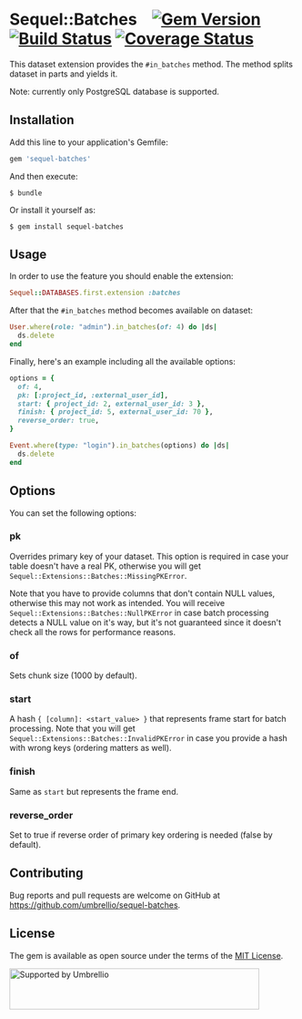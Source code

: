 # Sequel::Batches    [![Gem Version](https://badge.fury.io/rb/sequel-batches.svg)](https://badge.fury.io/rb/sequel-batches) [![Build Status](https://travis-ci.org/umbrellio/sequel-batches.svg?branch=master)](https://travis-ci.org/umbrellio/sequel-batches) [![Coverage Status](https://coveralls.io/repos/github/umbrellio/sequel-batches/badge.svg?branch=master)](https://coveralls.io/github/umbrellio/sequel-batches?branch=master)

This dataset extension provides the `#in_batches` method. The method splits dataset in parts and yields it.

Note: currently only PostgreSQL database is supported.

## Installation

Add this line to your application's Gemfile:

```ruby
gem 'sequel-batches'
```

And then execute:

    $ bundle

Or install it yourself as:

    $ gem install sequel-batches

## Usage

In order to use the feature you should enable the extension:

```ruby
Sequel::DATABASES.first.extension :batches
```

After that the `#in_batches` method becomes available on dataset:

```ruby
User.where(role: "admin").in_batches(of: 4) do |ds|
  ds.delete
end
```

Finally, here's an example including all the available options:

```ruby
options = {
  of: 4,
  pk: [:project_id, :external_user_id],
  start: { project_id: 2, external_user_id: 3 },
  finish: { project_id: 5, external_user_id: 70 },
  reverse_order: true,
}

Event.where(type: "login").in_batches(options) do |ds|
  ds.delete
end
```

## Options

You can set the following options:

### pk
Overrides primary key of your dataset. This option is required in case your table doesn't have a real PK, otherwise you will get `Sequel::Extensions::Batches::MissingPKError`.

Note that you have to provide columns that don't contain NULL values, otherwise this may not work as intended. You will receive `Sequel::Extensions::Batches::NullPKError` in case batch processing detects a NULL value on it's way, but it's not guaranteed since it doesn't check all the rows for performance reasons.

### of
Sets chunk size (1000 by default).

### start
A hash `{ [column]: <start_value> }` that represents frame start for batch processing. Note that you will get `Sequel::Extensions::Batches::InvalidPKError` in case you provide a hash with wrong keys (ordering matters as well).

### finish
Same as `start` but represents the frame end.

### reverse_order
Set to true if reverse order of primary key ordering is needed (false by default).

## Contributing

Bug reports and pull requests are welcome on GitHub at https://github.com/umbrellio/sequel-batches.

## License

The gem is available as open source under the terms of the [MIT License](https://opensource.org/licenses/MIT).

<a href="https://github.com/umbrellio/">
<img style="float: left;" src="https://umbrellio.github.io/Umbrellio/supported_by_umbrellio.svg" alt="Supported by Umbrellio" width="439" height="72">
</a>
